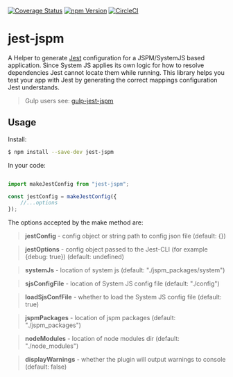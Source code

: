 [![Coverage Status](https://coveralls.io/repos/github/yoavniran/jest-jspm/badge.svg?branch=master)](https://coveralls.io/github/yoavniran/jest-jspm?branch=master)
[![npm Version](https://img.shields.io/npm/v/jest-jspm.svg)](https://www.npmjs.com/package/jest-jspm) 
[![CircleCI](https://circleci.com/gh/yoavniran/jest-jspm.svg?style=svg)](https://circleci.com/gh/yoavniran/jest-jspm)

# jest-jspm

A Helper to generate [Jest](https://facebook.github.io/jest/) configuration for a JSPM/SystemJS based application.
 Since System JS applies its own logic for how to resolve dependencies Jest cannot locate them while running.
 This library helps you test your app with Jest by generating the correct mappings configuration Jest understands.
 
 > Gulp users see: [gulp-jest-jspm](https://www.npmjs.com/package/gulp-jest-jspm)
 
## Usage

Install: 

 ```bash
 $ npm install --save-dev jest-jspm
 ```


In your code:

```javascript

import makeJestConfig from "jest-jspm";

const jestConfig = makeJestConfig({
	//...options
});

```

The options accepted by the make method are:


 > **jestConfig** - config object or string path to config json file (default: {})
 
 > **jestOptions** - config object passed to the Jest-CLI (for example {debug: true}) (default: undefined)
 
 > **systemJs** - location of system js (default: "./jspm_packages/system")
 
 > **sjsConfigFile** - location of System JS config file (default: "./config")
 
 > **loadSjsConfFile** - whether to load the System JS config file (default: true)
 
 > **jspmPackages** - location of jspm packages (default: "./jspm_packages")
 
 > **nodeModules** - location of node modules dir (default: "./node_modules")
 
 > **displayWarnings** - whether the plugin will output warnings to console (default: false)